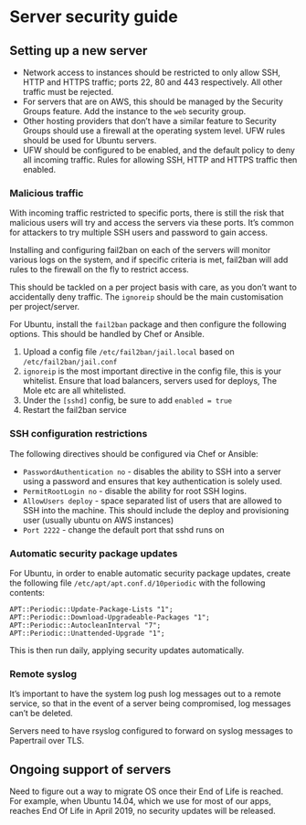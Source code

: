 # Server security guide

## Setting up a new server

- Network access to instances should be restricted to only allow SSH, HTTP and HTTPS traffic; ports 22, 80 and 443 respectively. All other traffic must be rejected.
- For servers that are on AWS, this should be managed by the Security Groups feature. Add the instance to the `web` security group.
- Other hosting providers that don’t have a similar feature to Security Groups should use a firewall at the operating system level. UFW rules should be used for Ubuntu servers.
- UFW should be configured to be enabled, and the default policy to deny all incoming traffic. Rules for allowing SSH, HTTP and HTTPS traffic then enabled.

### Malicious traffic

With incoming traffic restricted to specific ports, there is still the risk that malicious users will try and access the servers via these ports. It’s common for attackers to try multiple SSH users and password to gain access.

Installing and configuring fail2ban on each of the servers will monitor various logs on the system, and if specific criteria is met, fail2ban will add rules to the firewall on the fly to restrict access.

This should be tackled on a per project basis with care, as you don’t want to accidentally deny traffic. The `ignoreip` should be the main customisation per project/server.

For Ubuntu, install the `fail2ban` package and then configure the following options. This should be handled by Chef or Ansible.

1. Upload a config file `/etc/fail2ban/jail.local` based on `/etc/fail2ban/jail.conf`
2. `ignoreip` is the most important directive in the config file, this is your whitelist. Ensure that load balancers, servers used for deploys, The Mole etc are all whitelisted.
3. Under the `[sshd]` config, be sure to add `enabled = true`
4. Restart the fail2ban service

### SSH configuration restrictions

The following directives should be configured via Chef or Ansible:

- `PasswordAuthentication no` - disables the ability to SSH into a server using a password and ensures that key authentication is solely used.
- `PermitRootLogin no` - disable the ability for root SSH logins.
- `AllowUsers deploy` - space separated list of users that are allowed to SSH into the machine. This should include the deploy and provisioning user (usually ubuntu on AWS instances)
- `Port 2222` - change the default port that sshd runs on

### Automatic security package updates

For Ubuntu, in order to enable automatic security package updates, create the following file `/etc/apt/apt.conf.d/10periodic` with the following contents:

```
APT::Periodic::Update-Package-Lists "1";
APT::Periodic::Download-Upgradeable-Packages "1";
APT::Periodic::AutocleanInterval "7";
APT::Periodic::Unattended-Upgrade "1";
```

This is then run daily, applying security updates automatically.

### Remote syslog

It’s important to have the system log push log messages out to a remote service, so that in the event of a server being compromised, log messages can’t be deleted.

Servers need to have rsyslog configured to forward on syslog messages to Papertrail over TLS.

## Ongoing support of servers
Need to figure out a way to migrate OS once their End of Life is reached. For example, when Ubuntu 14.04, which we use for most of our apps, reaches End Of Life in April 2019, no security updates will be released.
